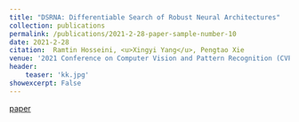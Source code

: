```yaml
---
title: "DSRNA: Differentiable Search of Robust Neural Architectures"
collection: publications
permalink: /publications/2021-2-28-paper-sample-number-10
date: 2021-2-28
citation:  Ramtin Hosseini, <u>Xingyi Yang</u>, Pengtao Xie
venue: '2021 Conference on Computer Vision and Pattern Recognition (CVPR2021)'
header:
    teaser: 'kk.jpg'
showexcerpt: False
---
```

[paper](https://arxiv.org/abs/2012.06122)
